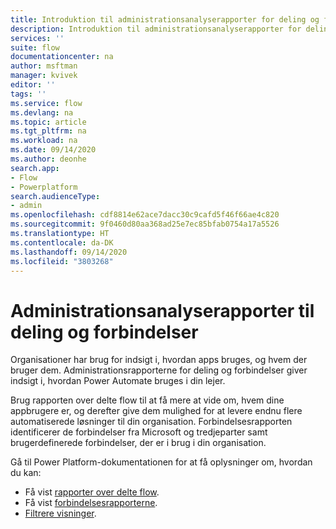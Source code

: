 ```yaml
---
title: Introduktion til administrationsanalyserapporter for deling og forbindelser | Microsoft Docs
description: Introduktion til administrationsanalyserapporter for deling og forbindelser for Power Automate
services: ''
suite: flow
documentationcenter: na
author: msftman
manager: kvivek
editor: ''
tags: ''
ms.service: flow
ms.devlang: na
ms.topic: article
ms.tgt_pltfrm: na
ms.workload: na
ms.date: 09/14/2020
ms.author: deonhe
search.app:
- Flow
- Powerplatform
search.audienceType:
- admin
ms.openlocfilehash: cdf8814e62ace7dacc30c9cafd5f46f66ae4c820
ms.sourcegitcommit: 9f0460d80aa368ad25e7ec85bfab0754a17a5526
ms.translationtype: HT
ms.contentlocale: da-DK
ms.lasthandoff: 09/14/2020
ms.locfileid: "3803268"
---
```

# <a name="sharing-and-connectors-admin-analytics-reports"></a>Administrationsanalyserapporter til deling og forbindelser

Organisationer har brug for indsigt i, hvordan apps bruges, og hvem der bruger dem. Administrationsrapporterne for deling og forbindelser giver indsigt i, hvordan Power Automate bruges i din lejer. 

Brug rapporten over delte flow til at få mere at vide om, hvem dine appbrugere er, og derefter give dem mulighed for at levere endnu flere automatiserede løsninger til din organisation. Forbindelsesrapporten identificerer de forbindelser fra Microsoft og tredjeparter samt brugerdefinerede forbindelser, der er i brug i din organisation.

Gå til Power Platform-dokumentationen for at få oplysninger om, hvordan du kan:

- Få vist [rapporter over delte flow](https://docs.microsoft.com/power-platform/admin/analytics-flow#shared-report).
- Få vist [forbindelsesrapporterne](https://docs.microsoft.com/power-platform/admin/analytics-flow#connectors-report).
- [Filtrere visninger](https://docs.microsoft.com/power-platform/admin/analytics-flow#view-reports-in-other-environments).
